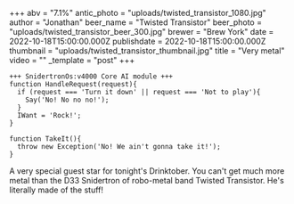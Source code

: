 +++
abv = "7.1%"
antic_photo = "uploads/twisted_transistor_1080.jpg"
author = "Jonathan"
beer_name = "Twisted Transistor"
beer_photo = "uploads/twisted_transistor_beer_300.jpg"
brewer = "Brew York"
date = 2022-10-18T15:00:00.000Z
publishdate = 2022-10-18T15:00:00.000Z
thumbnail = "uploads/twisted_transistor_thumbnail.jpg"
title = "Very metal"
video = ""
_template = "post"
+++

```
+++ SnidertronOs:v4000 Core AI module +++
function HandleRequest(request){
  if (request === 'Turn it down' || request === 'Not to play'){
    Say('No! No no no!');
  }
  IWant = 'Rock!';
}

function TakeIt(){
  throw new Exception('No! We ain't gonna take it!');
}
```

A very special guest star for tonight's Drinktober. You can't get much more metal than the D33 Snidertron of robo-metal band Twisted Transistor. He's literally made of the stuff!
